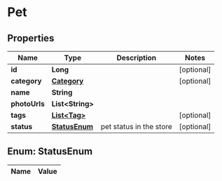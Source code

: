

# Pet

## Properties

Name | Type | Description | Notes
------------ | ------------- | ------------- | -------------
**id** | **Long** |  |  [optional]
**category** | [**Category**](Category.md) |  |  [optional]
**name** | **String** |  | 
**photoUrls** | **List&lt;String&gt;** |  | 
**tags** | [**List&lt;Tag&gt;**](Tag.md) |  |  [optional]
**status** | [**StatusEnum**](#StatusEnum) | pet status in the store |  [optional]


## Enum: StatusEnum

Name | Value
---- | -----




